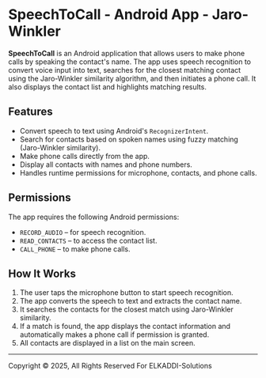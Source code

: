 # SpeechToCall - Android App - Jaro-Winkler

**SpeechToCall** is an Android application that allows users to make phone calls by speaking the contact's name. The app uses speech recognition to convert voice input into text, searches for the closest matching contact using the Jaro-Winkler similarity algorithm, and then initiates a phone call. It also displays the contact list and highlights matching results.

## Features
- Convert speech to text using Android's `RecognizerIntent`.
- Search for contacts based on spoken names using fuzzy matching (Jaro-Winkler similarity).
- Make phone calls directly from the app.
- Display all contacts with names and phone numbers.
- Handles runtime permissions for microphone, contacts, and phone calls.

## Permissions
The app requires the following Android permissions:
- `RECORD_AUDIO` – for speech recognition.
- `READ_CONTACTS` – to access the contact list.
- `CALL_PHONE` – to make phone calls.

## How It Works
1. The user taps the microphone button to start speech recognition.
2. The app converts the speech to text and extracts the contact name.
3. It searches the contacts for the closest match using Jaro-Winkler similarity.
4. If a match is found, the app displays the contact information and automatically makes a phone call if permission is granted.
5. All contacts are displayed in a list on the main screen.

---
Copyright © 2025, All Rights Reserved For ELKADDI-Solutions
